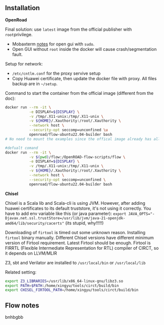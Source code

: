 ## Installation
**OpenRoad**

Final solution: use `latest` image from the official publisher with `root`privilege.

+ Mobaxterm [notes](https://blog.mobatek.net/post/how-to-keep-X11-display-after-su-or-sudo/) for open gui with `sudo`.
+ Open GUI without `root` inside the docker will cause crash/segmentation fault.

Setup for network:
+ `/etc/cntlm.conf` for the proxy servive setup
+ Copy Huawei certificate, then update the docker file with proxy.
All files backup are in `~/setup`.

Command to start the container from the official image (different from the doc):
```bash
docker run --rm -it \
           -e DISPLAY=${DISPLAY} \
           -v /tmp/.X11-unix:/tmp/.X11-unix \
           -v ${HOME}/.Xauthority:/root/.Xauthority \
           --network host \
           --security-opt seccomp=unconfined \u
           openroad/flow-ubuntu22.04-builder bash
# No need to mount the examples since the offical image already has all sources

#defualt comand
docker run --rm -it \
           -v $(pwd)/flow:/OpenROAD-flow-scripts/flow \
           -e DISPLAY=${DISPLAY} \
           -v /tmp/.X11-unix:/tmp/.X11-unix \
           -v ${HOME}/.Xauthority:/root/.Xauthority \
           --network host \
           --security-opt seccomp=unconfined \
           openroad/flow-ubuntu22.04-builder bash
```
**Chisel**

Chisel is a Scala lib and Scala-cli is using JVM. 
However, after adding huawei certificates to its default truststore, it's not using it correctly. You have to add env variable like this (or java parameter):
`export JAVA_OPTS="-Djavax.net.ssl.trustStore=/usr/lib/jvm/java-21-openjdk-amd64/lib/security/cacerts"`
(its stupid, why!!!!!)

Downloading of `firtool` is timed out some unknown reason. 
Installing `firtool` binary manually. Different Chisel versions have different minimum version of Firtool requirement. Latest Firtool should be enough. Firtool is FIRRTL (Flexible Intermediate Representation for RTL) compiler of CIRCT,  so it depends on LLVM/MLIR

Z3, sbt and Verilator are installed to `/usr/local/bin` or `/usr/local/lib`

Related setting:

```sh
export Z3_LIBRARIES=/usr/lib/x86_64-linux-gnu/libz3.so
export PATH=$PATH:/home/xingyu/tools/circt/build/bin
export CHISEL_FIRTOOL_PATH=/home/xingyu/tools/circt/build/bin
```

## Flow notes
bnhbgbb
<!--stackedit_data:
eyJoaXN0b3J5IjpbMTI2NTkwMzQ2MiwxNzMzMzMzMzUwLDEyNj
U5MDM0NjIsMTQ1NzIyOTYyMiwyMTA1MDY2Njg1LC03NzI4NTM0
NDUsNjY0MjY5MTI4LDIwMjg3Mzc3NjksLTIwMTU3NjczODgsMT
UyODQ0Mzg0MCwxMjIxOTQxOTIyLDI0OTk4MjgwMCwzNjgwNzQ1
MDEsNTYwODU2ODgyLDE4NzUxMzY2MjQsLTE0MzEyNTE5NTIsLT
EwNjAxMTk2NSwtNzM2NDI2MDAwLC0xNzY1Nzg5MTgyLC0xMjU0
MDcyMzY0XX0=
-->